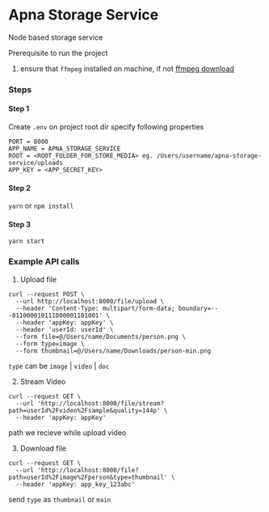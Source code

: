 # Apna Storage Service
Node based storage service

Prerequisite to run the project
1. ensure that `ffmpeg` installed on machine, if not [ffmpeg download](https://ffmpeg.org/download.html)

### Steps

#### Step 1

Create `.env` on project root dir
specify following properties 
```
PORT = 8000
APP_NAME = APNA_STORAGE_SERVICE
ROOT = <ROOT_FOLDER_FOR_STORE_MEDIA> eg. /Users/username/apna-storage-service/uploads
APP_KEY = <APP_SECRET_KEY>
```

#### Step 2

`yarn` or `npm install`

#### Step 3

`yarn start`


### Example API calls

1. Upload file

```
curl --request POST \
  --url http://localhost:8000/file/upload \
  --header 'Content-Type: multipart/form-data; boundary=---011000010111000001101001' \
  --header 'appKey: appKey' \
  --header 'userId: userId' \
  --form file=@/Users/name/Documents/person.png \
  --form type=image \
  --form thumbnail=@/Users/name/Downloads/person-min.png
```

`type` can be `image` | `video` | `doc`


2. Stream Video

```
curl --request GET \
  --url 'http://localhost:8000/file/stream?path=userId%2Fvideo%2Fsample&quality=144p' \
  --header 'appKey: appKey'
```

path we recieve while upload video

3. Download file

```
curl --request GET \
  --url 'http://localhost:8000/file?path=userId%2Fimage%2Fperson&type=thumbnail' \
  --header 'appKey: app_key_123abc'

```

send `type` as `thumbnail` or `main`

